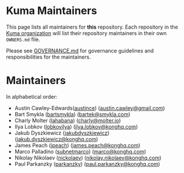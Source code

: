# Kuma Maintainers

This page lists all maintainers for **this**
repository. Each repository in the [Kuma organization](https://github.com/kumahq/) will
list their repository maintainers in their own `OWNERS.md` file.

Please see [GOVERNANCE.md](GOVERNANCE.md) for governance guidelines and responsibilities for the maintainers.

# Maintainers

In alphabetical order:

* Austin Cawley-Edwards([austince](https://github.com/austince)) (austin.cawley@gmail.com)
* Bart Smykla ([bartsmykla](https://github.com/bartsmykla)) (bartek@smykla.com)
* Charly Molter ([lahabana](https://github.com/lahabana)) (charly@molter.io)
* Ilya Lobkov ([lobkovilya](https://github.com/lobkovilya)) (ilya.lobkov@konghq.com)
* Jakub Dyszkiewicz ([jakubdyszkiewicz](https://github.com/jakubdyszkiewicz)) (jakub.dyszkiewicz@konghq.com)
* James Peach ([jpeach](https://github.com/jpeach)) (james.peach@konghq.com)
* Marco Palladino ([subnetmarco](https://github.com/subnetmarco)) (marco@konghq.com)
* Nikolay Nikolaev ([nickolaev](https://github.com/nickolaev)) (nikolay.nikolaev@konghq.com)
* Paul Parkanzky ([parkanzky](https://github.com/parkanzky)) (paul.parkanzky@konghq.com)
